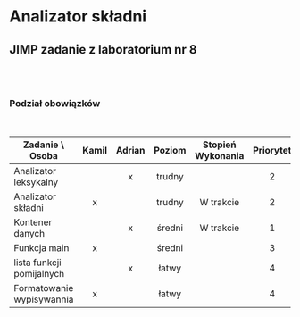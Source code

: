 # Analizator składni

## JIMP zadanie z laboratorium nr 8

<br/>
<br/>

### Podział obowiązków

<br/>

| Zadanie \ Osoba           | Kamil | Adrian | Poziom | Stopień Wykonania | Priorytet |
| ------------------------- | :---: | :----: | :----: | :---------------: | :-------: |
| Analizator leksykalny     |       |   x    | trudny |                   |     2     |
| Analizator składni        |   x   |        | trudny |     W trakcie     |     2     |
| Kontener danych           |       |   x    | średni |     W trakcie     |     1     |
| Funkcja main              |   x   |        | średni |                   |     3     |
| lista funkcji pomijalnych |       |   x    | łatwy  |                   |     4     |
| Formatowanie wypisywannia |   x   |        | łatwy  |                   |     4     |
